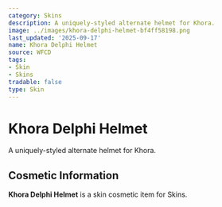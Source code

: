 ```yaml
---
category: Skins
description: A uniquely-styled alternate helmet for Khora.
image: ../images/khora-delphi-helmet-bf4ff58198.png
last_updated: '2025-09-17'
name: Khora Delphi Helmet
source: WFCD
tags:
- Skin
- Skins
tradable: false
type: Skin
---
```


# Khora Delphi Helmet

A uniquely-styled alternate helmet for Khora.

## Cosmetic Information

**Khora Delphi Helmet** is a skin cosmetic item for Skins.

